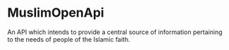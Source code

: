 # MuslimOpenApi
An API which intends to provide a central source of information pertaining to the needs of people of the Islamic faith.

